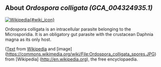 
About *Ordospora colligata (GCA\_004324935.1)* 
--------------------------------------------------------------

[![Wikipedia](/img/wikipedia_logo_v2_en.png){#wiki_icon}](http://en.wikipedia.org/wiki/Ordospora_colligata)

Ordospora colligata is an intracellular parasite belonging to the Microsporidia.
It is an obligatory gut parasite with the crustacean Daphnia magna as its only
host.

([Text](http://en.wikipedia.org/wiki/Ordospora_colligata) from [Wikipedia](http://en.wikipedia.org/) 
and [image] (https://commons.wikimedia.org/wiki/File:Ordospora_colligata_spores.JPG) from [Wikipedia] (http://en.wikipedia.org), the free encyclopaedia.
